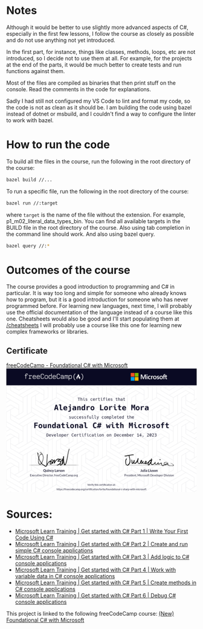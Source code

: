 # Notes
Although it would be better to use slightly more advanced aspects of C#, especially in the first few lessons, I follow the course as closely as possible and do not use anything not yet introduced.

In the first part, for instance, things like classes, methods, loops, etc are not introduced, so I decide not to use them at all. For example, for the projects at the end of the parts, it would be much better to create tests and run functions against them.

Most of the files are compiled as binaries that then print stuff on the console. Read the comments in the code for explanations.

Sadly I had still not configured my VS Code to lint and format my code, so the code is not as clean as it should be. I am building the code using bazel instead of dotnet or msbuild, and I couldn't find a way to configure the linter to work with bazel.

# How to run the code
To build all the files in the course, run the following in the root directory of the course:
```bash
bazel build //...
```
To run a specific file, run the following in the root directory of the course:
```bash
bazel run //:target 
```
where `target` is the name of the file without the extension. For example, p1_m02_literal_data_types_bin.
You can find all available targets in the BUILD file in the root directory of the course. Also using tab completion in the command line should work. And also using bazel query.
```bash
bazel query //:*
```

# Outcomes of the course
The course provides a good introduction to programming and C# in particular. It is way too long and simple for someone who already knows how to program, but it is a good introduction for someone who has never programmed before. For learning new languages, next time, I will probably use the official documentation of the language instead of a course like this one. Cheatsheets would also be good and I'll start populating them at [/cheatsheets](/cheatsheets/README.md) I will probably use a course like this one for learning new complex frameworks or libraries.

## Certificate
[freeCodeCamp - Foundational C# with Microsoft](https://www.freecodecamp.org/certification/lorite/foundational-c-sharp-with-microsoft) ![Certificate](certificates/freeCodeCamp_org_certification.png)

# Sources:
- [Microsoft Learn Training | Get started with C# Part 1 | Write Your First Code Using C#](https://learn.microsoft.com/en-us/training/paths/get-started-c-sharp-part-1/)
- [Microsoft Learn Training | Get started with C# Part 2 | Create and run simple C# console applications](https://learn.microsoft.com/en-us/training/paths/get-started-c-sharp-part-2/)
- [Microsoft Learn Training | Get started with C# Part 3 | Add logic to C# console applications](https://learn.microsoft.com/en-us/training/paths/get-started-c-sharp-part-3/)
- [Microsoft Learn Training | Get started with C# Part 4 | Work with variable data in C# console applications](https://learn.microsoft.com/en-us/training/paths/get-started-c-sharp-part-4/)
- [Microsoft Learn Training | Get started with C# Part 5 | Create methods in C# console applications](https://learn.microsoft.com/en-us/training/paths/get-started-c-sharp-part-5/)
- [Microsoft Learn Training | Get started with C# Part 6 | Debug C# console applications](https://learn.microsoft.com/en-us/training/paths/get-started-c-sharp-part-6/)

This project is linked to the following freeCodeCamp course: [(New) Foundational C# with Microsoft](https://www.freecodecamp.org/learn/foundational-c-sharp-with-microsoft/)